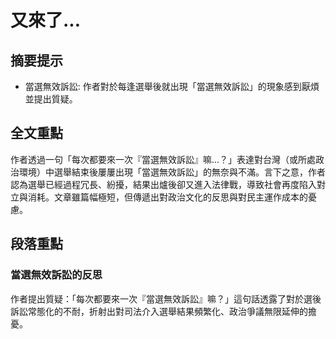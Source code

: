# 又來了...

## 摘要提示
- 當選無效訴訟: 作者對於每逢選舉後就出現「當選無效訴訟」的現象感到厭煩並提出質疑。

## 全文重點
作者透過一句「每次都要來一次『當選無效訴訟』嘛...？」表達對台灣（或所處政治環境）中選舉結束後屢屢出現「當選無效訴訟」的無奈與不滿。言下之意，作者認為選舉已經過程冗長、紛擾，結果出爐後卻又進入法律戰，導致社會再度陷入對立與消耗。文章雖篇幅極短，但傳遞出對政治文化的反思與對民主運作成本的憂慮。

## 段落重點
### 當選無效訴訟的反思
作者提出質疑：「每次都要來一次『當選無效訴訟』嘛？」這句話透露了對於選後訴訟常態化的不耐，折射出對司法介入選舉結果頻繁化、政治爭議無限延伸的擔憂。